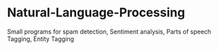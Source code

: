 # Natural-Language-Processing
Small programs for spam detection, Sentiment analysis, Parts of speech Tagging, Entity Tagging
